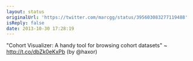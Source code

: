 ```yaml
---
layout: status
originalUrl: 'https://twitter.com/marcgg/status/395603083277119488'
isReply: false
date: 2013-10-30 17:28:19
---
```


"Cohort Visualizer: A handy tool for browsing cohort datasets" ~ http://t.co/dbZk0eKxPb (by @haxor)

